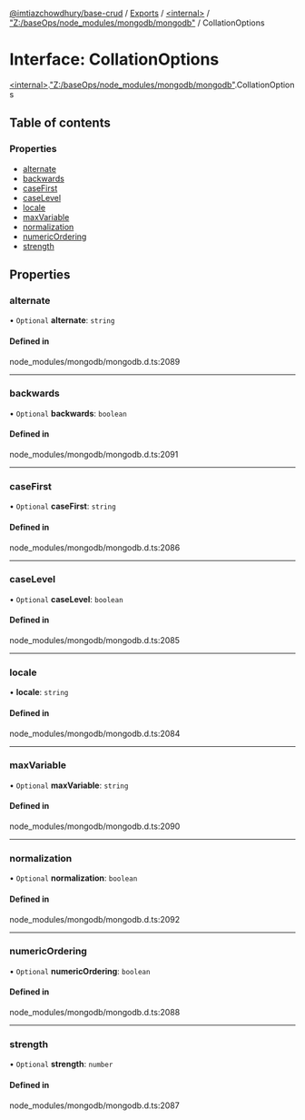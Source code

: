 [@imtiazchowdhury/base-crud](../README.md) / [Exports](../modules.md) / [\<internal\>](../modules/internal_.md) / ["Z:/baseOps/node\_modules/mongodb/mongodb"](../modules/internal_._Z__baseOps_node_modules_mongodb_mongodb_.md) / CollationOptions

# Interface: CollationOptions

[\<internal\>](../modules/internal_.md).["Z:/baseOps/node\_modules/mongodb/mongodb"](../modules/internal_._Z__baseOps_node_modules_mongodb_mongodb_.md).CollationOptions

## Table of contents

### Properties

- [alternate](internal_._Z__baseOps_node_modules_mongodb_mongodb_.CollationOptions.md#alternate)
- [backwards](internal_._Z__baseOps_node_modules_mongodb_mongodb_.CollationOptions.md#backwards)
- [caseFirst](internal_._Z__baseOps_node_modules_mongodb_mongodb_.CollationOptions.md#casefirst)
- [caseLevel](internal_._Z__baseOps_node_modules_mongodb_mongodb_.CollationOptions.md#caselevel)
- [locale](internal_._Z__baseOps_node_modules_mongodb_mongodb_.CollationOptions.md#locale)
- [maxVariable](internal_._Z__baseOps_node_modules_mongodb_mongodb_.CollationOptions.md#maxvariable)
- [normalization](internal_._Z__baseOps_node_modules_mongodb_mongodb_.CollationOptions.md#normalization)
- [numericOrdering](internal_._Z__baseOps_node_modules_mongodb_mongodb_.CollationOptions.md#numericordering)
- [strength](internal_._Z__baseOps_node_modules_mongodb_mongodb_.CollationOptions.md#strength)

## Properties

### alternate

• `Optional` **alternate**: `string`

#### Defined in

node_modules/mongodb/mongodb.d.ts:2089

___

### backwards

• `Optional` **backwards**: `boolean`

#### Defined in

node_modules/mongodb/mongodb.d.ts:2091

___

### caseFirst

• `Optional` **caseFirst**: `string`

#### Defined in

node_modules/mongodb/mongodb.d.ts:2086

___

### caseLevel

• `Optional` **caseLevel**: `boolean`

#### Defined in

node_modules/mongodb/mongodb.d.ts:2085

___

### locale

• **locale**: `string`

#### Defined in

node_modules/mongodb/mongodb.d.ts:2084

___

### maxVariable

• `Optional` **maxVariable**: `string`

#### Defined in

node_modules/mongodb/mongodb.d.ts:2090

___

### normalization

• `Optional` **normalization**: `boolean`

#### Defined in

node_modules/mongodb/mongodb.d.ts:2092

___

### numericOrdering

• `Optional` **numericOrdering**: `boolean`

#### Defined in

node_modules/mongodb/mongodb.d.ts:2088

___

### strength

• `Optional` **strength**: `number`

#### Defined in

node_modules/mongodb/mongodb.d.ts:2087
